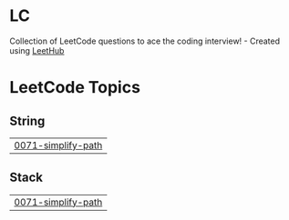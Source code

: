 # LC
Collection of LeetCode questions to ace the coding interview! - Created using [LeetHub](https://github.com/QasimWani/LeetHub)

<!---LeetCode Topics Start-->
# LeetCode Topics
## String
|  |
| ------- |
| [0071-simplify-path](https://github.com/sukeshch/LC/tree/master/0071-simplify-path) |
## Stack
|  |
| ------- |
| [0071-simplify-path](https://github.com/sukeshch/LC/tree/master/0071-simplify-path) |
<!---LeetCode Topics End-->